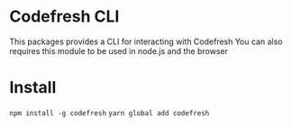 # Codefresh CLI
This packages provides a CLI for interacting with Codefresh
You can also requires this module to be used in node.js and the browser

# Install
`npm install -g codefresh`
`yarn global add codefresh`